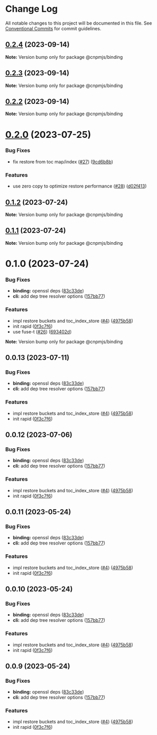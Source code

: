 # Change Log

All notable changes to this project will be documented in this file.
See [Conventional Commits](https://conventionalcommits.org) for commit guidelines.

## [0.2.4](https://github.com/cnpm/rapid/compare/v0.2.1...v0.2.4) (2023-09-14)

**Note:** Version bump only for package @cnpmjs/binding





## [0.2.3](https://github.com/cnpm/rapid/compare/v0.2.1...v0.2.3) (2023-09-14)

**Note:** Version bump only for package @cnpmjs/binding





## [0.2.2](https://github.com/cnpm/rapid/compare/v0.2.1...v0.2.2) (2023-09-14)

**Note:** Version bump only for package @cnpmjs/binding





# [0.2.0](https://github.com/cnpm/rapid/compare/v0.1.2...v0.2.0) (2023-07-25)


### Bug Fixes

* fix restore from toc map/index ([#27](https://github.com/cnpm/rapid/issues/27)) ([9cd6b8b](https://github.com/cnpm/rapid/commit/9cd6b8bff7d53ff0f010278086bea671570501ff))


### Features

* use zero copy to optimize restore performance ([#28](https://github.com/cnpm/rapid/issues/28)) ([d02f413](https://github.com/cnpm/rapid/commit/d02f41346e21830d2e390ad23e490cc989ff0ad6))





## [0.1.2](https://github.com/cnpm/rapid/compare/v0.1.1...v0.1.2) (2023-07-24)

**Note:** Version bump only for package @cnpmjs/binding





## [0.1.1](https://github.com/cnpm/rapid/compare/v0.1.0...v0.1.1) (2023-07-24)

**Note:** Version bump only for package @cnpmjs/binding





# 0.1.0 (2023-07-24)


### Bug Fixes

* **binding:** openssl deps ([83c33de](https://github.com/cnpm/rapid/commit/83c33deb6faddc50ea73f8fde54b14d23f56479f))
* **cli:** add dep tree resolver options ([157bb77](https://github.com/cnpm/rapid/commit/157bb777052a666a32a28f19211139a693e34c46))


### Features

* impl restore buckets and toc_index_store ([#4](https://github.com/cnpm/rapid/issues/4)) ([4975b58](https://github.com/cnpm/rapid/commit/4975b58bd9191eaccbfc4b0dd8f7601d05a682f5))
* init rapid ([0f3c7f6](https://github.com/cnpm/rapid/commit/0f3c7f6f80efc7c44ace662895477ff67a2b3eec))
* use fuse-t ([#26](https://github.com/cnpm/rapid/issues/26)) ([693402d](https://github.com/cnpm/rapid/commit/693402d337651215502034c1b65d594737019408))







**Note:** Version bump only for package @cnpmjs/binding





## 0.0.13 (2023-07-11)


### Bug Fixes

* **binding:** openssl deps ([83c33de](https://github.com/cnpm/rapid/commit/83c33deb6faddc50ea73f8fde54b14d23f56479f))
* **cli:** add dep tree resolver options ([157bb77](https://github.com/cnpm/rapid/commit/157bb777052a666a32a28f19211139a693e34c46))


### Features

* impl restore buckets and toc_index_store ([#4](https://github.com/cnpm/rapid/issues/4)) ([4975b58](https://github.com/cnpm/rapid/commit/4975b58bd9191eaccbfc4b0dd8f7601d05a682f5))
* init rapid ([0f3c7f6](https://github.com/cnpm/rapid/commit/0f3c7f6f80efc7c44ace662895477ff67a2b3eec))





## 0.0.12 (2023-07-06)


### Bug Fixes

* **binding:** openssl deps ([83c33de](https://github.com/cnpm/rapid/commit/83c33deb6faddc50ea73f8fde54b14d23f56479f))
* **cli:** add dep tree resolver options ([157bb77](https://github.com/cnpm/rapid/commit/157bb777052a666a32a28f19211139a693e34c46))


### Features

* impl restore buckets and toc_index_store ([#4](https://github.com/cnpm/rapid/issues/4)) ([4975b58](https://github.com/cnpm/rapid/commit/4975b58bd9191eaccbfc4b0dd8f7601d05a682f5))
* init rapid ([0f3c7f6](https://github.com/cnpm/rapid/commit/0f3c7f6f80efc7c44ace662895477ff67a2b3eec))





## 0.0.11 (2023-05-24)


### Bug Fixes

* **binding:** openssl deps ([83c33de](https://github.com/cnpm/rapid/commit/83c33deb6faddc50ea73f8fde54b14d23f56479f))
* **cli:** add dep tree resolver options ([157bb77](https://github.com/cnpm/rapid/commit/157bb777052a666a32a28f19211139a693e34c46))


### Features

* impl restore buckets and toc_index_store ([#4](https://github.com/cnpm/rapid/issues/4)) ([4975b58](https://github.com/cnpm/rapid/commit/4975b58bd9191eaccbfc4b0dd8f7601d05a682f5))
* init rapid ([0f3c7f6](https://github.com/cnpm/rapid/commit/0f3c7f6f80efc7c44ace662895477ff67a2b3eec))





## 0.0.10 (2023-05-24)


### Bug Fixes

* **binding:** openssl deps ([83c33de](https://github.com/cnpm/rapid/commit/83c33deb6faddc50ea73f8fde54b14d23f56479f))
* **cli:** add dep tree resolver options ([157bb77](https://github.com/cnpm/rapid/commit/157bb777052a666a32a28f19211139a693e34c46))


### Features

* impl restore buckets and toc_index_store ([#4](https://github.com/cnpm/rapid/issues/4)) ([4975b58](https://github.com/cnpm/rapid/commit/4975b58bd9191eaccbfc4b0dd8f7601d05a682f5))
* init rapid ([0f3c7f6](https://github.com/cnpm/rapid/commit/0f3c7f6f80efc7c44ace662895477ff67a2b3eec))





## 0.0.9 (2023-05-24)


### Bug Fixes

* **binding:** openssl deps ([83c33de](https://github.com/cnpm/rapid/commit/83c33deb6faddc50ea73f8fde54b14d23f56479f))
* **cli:** add dep tree resolver options ([157bb77](https://github.com/cnpm/rapid/commit/157bb777052a666a32a28f19211139a693e34c46))


### Features

* impl restore buckets and toc_index_store ([#4](https://github.com/cnpm/rapid/issues/4)) ([4975b58](https://github.com/cnpm/rapid/commit/4975b58bd9191eaccbfc4b0dd8f7601d05a682f5))
* init rapid ([0f3c7f6](https://github.com/cnpm/rapid/commit/0f3c7f6f80efc7c44ace662895477ff67a2b3eec))

